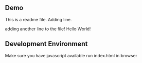 ## Demo
This is a readme file.
Adding line.

adding another line to the file!
Hello World!
## Development Environment

Make sure you have javascript available
run index.html in browser
